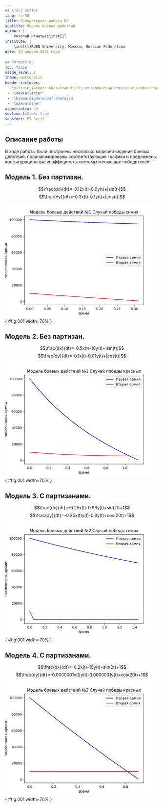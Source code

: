 ```yaml
---
## Front matter
lang: ru-RU
title: Лабораторная работа №2
subtitle: Модель боевых действий
author: |
	Николай Игнатьев\inst{1}
institute: |
	\inst{1}RUDN University, Moscow, Russian Federation
date: 28 апреля 2021 года

## Formatting
toc: false
slide_level: 2
theme: metropolis
header-includes: 
 - \metroset{progressbar=frametitle,sectionpage=progressbar,numbering=fraction}
 - '\makeatletter'
 - '\beamer@ignorenonframefalse'
 - '\makeatother'
aspectratio: 43
section-titles: true
sansfont: PT Serif
---
```


## Описание работы
В ходе работы были построены несколько моделей ведения боевых действий, проанализированы соответствующие графики и предложены
конфигурационные коэффициенты системы меняющие победителей.

## Модель 1. Без партизан.
$$\frac{dx}{dt}=-0.12x(t)-0.9y(t)+|sin(t)|$$
$$\frac{dy}{dt}=-0.3x(t)-0.1y(t)+|cos(t)|$$
![График 1](../source/lab02_model1.png){ #fig:001 width=70% }

## Модель 2. Без партизан.
$$\frac{dx}{dt}=-0.5x(t)-10y(t)+|sin(t)|$$
$$\frac{dy}{dt}=-0.1x(t)-0.01y(t)+|cos(t)|$$
![График 2](../source/lab02_model2.png){ #fig:001 width=70% }

## Модель 3. С партизанами.
$$\frac{dx}{dt}=-0.25x(t)-0.96y(t)+sin(2t)+1$$
$$\frac{dy}{dt}=-0.25x(t)y(t)-0.3y(t)+cos(20t)+1$$
![График 3](../source/lab02_model3.png){ #fig:001 width=70% }

## Модель 4. С партизанами.
$$\frac{dx}{dt}=-0.2x(t)-10y(t)+sin(2t)+1$$
$$\frac{dy}{dt}=-0.0000001x(t)y(t)-0.0000001y(t)+cos(20t)+1$$
![Графика 4](../source/lab02_model4.png){ #fig:001 width=70% }
